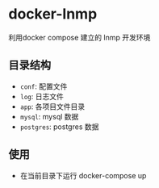 # docker-lnmp
利用docker compose 建立的 lnmp 开发环境

## 目录结构
- `conf`: 配置文件
- `log`: 日志文件
- `app`: 各项目文件目录
- `mysql`: mysql 数据
- `postgres`: postgres 数据

## 使用
- 在当前目录下运行 docker-compose up
